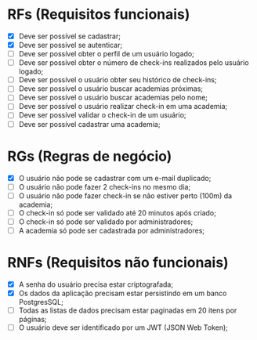 # RFs (Requisitos funcionais)

- [x] Deve ser possível se cadastrar;
- [x] Deve ser possível se autenticar;
- [ ] Deve ser possível obter o perfil de um usuário logado;
- [ ] Deve ser possível obter o número de check-ins realizados pelo usuário logado;
- [ ] Deve ser possível o usuário obter seu histórico de check-ins; 
- [ ] Deve ser possível o usuário buscar academias próximas;
- [ ] Deve ser possível o usuário buscar academias pelo nome;
- [ ] Deve ser possível o usuário realizar check-in em uma academia;
- [ ] Deve ser possível validar o check-in de um usuário;
- [ ] Deve ser possível cadastrar uma academia;

# RGs (Regras de negócio)
 
 - [x] O usuário não pode se cadastrar com um e-mail duplicado;
 - [ ] O usuário não pode fazer 2 check-ins no mesmo dia;
 - [ ] O usuário não pode fazer check-in se não estiver perto (100m) da academia;
 - [ ] O check-in só pode ser validado até 20 minutos após criado;
 - [ ] O check-in só pode ser validado por administradores;
 - [ ] A academia só pode ser cadastrada por administradores;

# RNFs (Requisitos não funcionais)

- [x] A senha do usuário precisa estar criptografada;
- [x] Os dados da aplicação precisam estar persistindo em um banco PostgresSQL;
- [ ] Todas as listas de dados precisam estar paginadas em 20 itens por páginas;
- [ ] O usuário deve ser identificado por um JWT (JSON Web Token);